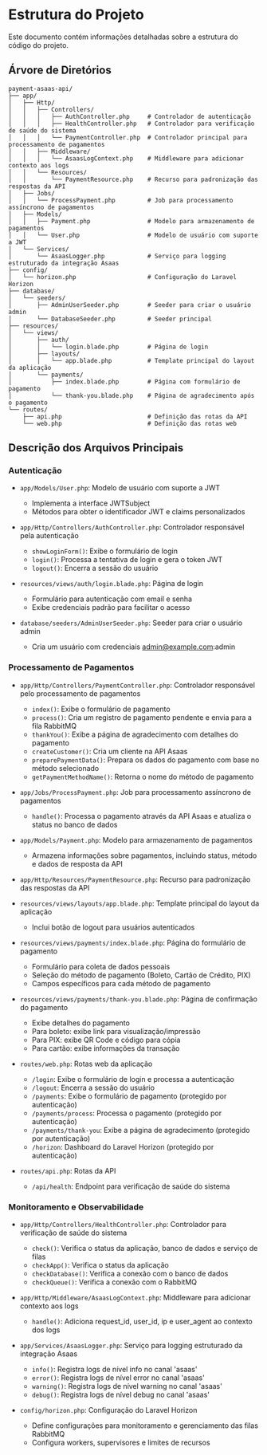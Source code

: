 <!--
@ia-instructions: update-on-read
description: Este arquivo deve ser revisado por IA sempre que lido.
goals:
  - Corrigir ortografia e gramática
  - Melhorar explicações técnicas
  - Garantir exemplos de código atualizados
rules:
  - Preserve formatação Markdown
  - Não apague seções existentes sem permissão explícita
-->
# Estrutura do Projeto

Este documento contém informações detalhadas sobre a estrutura do código do projeto.

## Árvore de Diretórios

```
payment-asaas-api/
├── app/
│   ├── Http/
│   │   ├── Controllers/
│   │   │   ├── AuthController.php     # Controlador de autenticação
│   │   │   ├── HealthController.php   # Controlador para verificação de saúde do sistema
│   │   │   └── PaymentController.php  # Controlador principal para processamento de pagamentos
│   │   ├── Middleware/
│   │   │   └── AsaasLogContext.php    # Middleware para adicionar contexto aos logs
│   │   └── Resources/
│   │       └── PaymentResource.php    # Recurso para padronização das respostas da API
│   ├── Jobs/
│   │   └── ProcessPayment.php         # Job para processamento assíncrono de pagamentos
│   ├── Models/
│   │   ├── Payment.php                # Modelo para armazenamento de pagamentos
│   │   └── User.php                   # Modelo de usuário com suporte a JWT
│   └── Services/
│       └── AsaasLogger.php            # Serviço para logging estruturado da integração Asaas
├── config/
│   └── horizon.php                    # Configuração do Laravel Horizon
├── database/
│   └── seeders/
│       ├── AdminUserSeeder.php        # Seeder para criar o usuário admin
│       └── DatabaseSeeder.php         # Seeder principal
├── resources/
│   └── views/
│       ├── auth/
│       │   └── login.blade.php        # Página de login
│       ├── layouts/
│       │   └── app.blade.php          # Template principal do layout da aplicação
│       └── payments/
│           ├── index.blade.php        # Página com formulário de pagamento
│           └── thank-you.blade.php    # Página de agradecimento após o pagamento
└── routes/
    ├── api.php                        # Definição das rotas da API
    └── web.php                        # Definição das rotas web
```

## Descrição dos Arquivos Principais

### Autenticação

- `app/Models/User.php`: Modelo de usuário com suporte a JWT
  - Implementa a interface JWTSubject
  - Métodos para obter o identificador JWT e claims personalizados

- `app/Http/Controllers/AuthController.php`: Controlador responsável pela autenticação
  - `showLoginForm()`: Exibe o formulário de login
  - `login()`: Processa a tentativa de login e gera o token JWT
  - `logout()`: Encerra a sessão do usuário

- `resources/views/auth/login.blade.php`: Página de login
  - Formulário para autenticação com email e senha
  - Exibe credenciais padrão para facilitar o acesso

- `database/seeders/AdminUserSeeder.php`: Seeder para criar o usuário admin
  - Cria um usuário com credenciais admin@example.com:admin

### Processamento de Pagamentos

- `app/Http/Controllers/PaymentController.php`: Controlador responsável pelo processamento de pagamentos
  - `index()`: Exibe o formulário de pagamento
  - `process()`: Cria um registro de pagamento pendente e envia para a fila RabbitMQ
  - `thankYou()`: Exibe a página de agradecimento com detalhes do pagamento
  - `createCustomer()`: Cria um cliente na API Asaas
  - `preparePaymentData()`: Prepara os dados do pagamento com base no método selecionado
  - `getPaymentMethodName()`: Retorna o nome do método de pagamento

- `app/Jobs/ProcessPayment.php`: Job para processamento assíncrono de pagamentos
  - `handle()`: Processa o pagamento através da API Asaas e atualiza o status no banco de dados

- `app/Models/Payment.php`: Modelo para armazenamento de pagamentos
  - Armazena informações sobre pagamentos, incluindo status, método e dados de resposta da API

- `app/Http/Resources/PaymentResource.php`: Recurso para padronização das respostas da API

- `resources/views/layouts/app.blade.php`: Template principal do layout da aplicação
  - Inclui botão de logout para usuários autenticados

- `resources/views/payments/index.blade.php`: Página do formulário de pagamento
  - Formulário para coleta de dados pessoais
  - Seleção do método de pagamento (Boleto, Cartão de Crédito, PIX)
  - Campos específicos para cada método de pagamento

- `resources/views/payments/thank-you.blade.php`: Página de confirmação do pagamento
  - Exibe detalhes do pagamento
  - Para boleto: exibe link para visualização/impressão
  - Para PIX: exibe QR Code e código para cópia
  - Para cartão: exibe informações da transação

- `routes/web.php`: Rotas web da aplicação
  - `/login`: Exibe o formulário de login e processa a autenticação
  - `/logout`: Encerra a sessão do usuário
  - `/payments`: Exibe o formulário de pagamento (protegido por autenticação)
  - `/payments/process`: Processa o pagamento (protegido por autenticação)
  - `/payments/thank-you`: Exibe a página de agradecimento (protegido por autenticação)
  - `/horizon`: Dashboard do Laravel Horizon (protegido por autenticação)

- `routes/api.php`: Rotas da API
  - `/api/health`: Endpoint para verificação de saúde do sistema

### Monitoramento e Observabilidade

- `app/Http/Controllers/HealthController.php`: Controlador para verificação de saúde do sistema
  - `check()`: Verifica o status da aplicação, banco de dados e serviço de filas
  - `checkApp()`: Verifica o status da aplicação
  - `checkDatabase()`: Verifica a conexão com o banco de dados
  - `checkQueue()`: Verifica a conexão com o RabbitMQ

- `app/Http/Middleware/AsaasLogContext.php`: Middleware para adicionar contexto aos logs
  - `handle()`: Adiciona request_id, user_id, ip e user_agent ao contexto dos logs

- `app/Services/AsaasLogger.php`: Serviço para logging estruturado da integração Asaas
  - `info()`: Registra logs de nível info no canal 'asaas'
  - `error()`: Registra logs de nível error no canal 'asaas'
  - `warning()`: Registra logs de nível warning no canal 'asaas'
  - `debug()`: Registra logs de nível debug no canal 'asaas'

- `config/horizon.php`: Configuração do Laravel Horizon
  - Define configurações para monitoramento e gerenciamento das filas RabbitMQ
  - Configura workers, supervisores e limites de recursos
